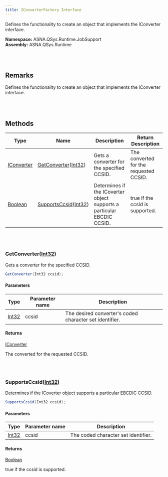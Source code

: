```yaml
---
title: IConverterFactory Interface
---
```


Defines the functionality to create an object that implements the IConverter interface.

**Namespace:** ASNA.QSys.Runtime.JobSupport <br/>
**Assembly:** ASNA.QSys.Runtime

<br>
<br>

## Remarks

Defines the functionality to create an object that implements the IConverter interface.

[//]: # ($$TODO: Complete the Remarks section.)

<br>
<br>

## Methods

| Type | Name | Description | Return Description 
| --- | --- | --- | --- 
| [IConverter](/reference/asna-qsys-runtime/asnaq-sys-runtime-job-support/classes/i-converter.html) | [GetConverter](#getconverterint32)([Int32](https://docs.microsoft.com/en-us/dotnet/api/system.int32)) | Gets a converter for the specified CCSID. | The converted for the requested CCSID.
| [Boolean](https://docs.microsoft.com/en-us/dotnet/api/system.boolean) | [SupportsCcsid](#supportsccsidint32)([Int32](https://docs.microsoft.com/en-us/dotnet/api/system.int32)) | Determines if the ICoverter object supports a particular EBCDIC CCSID. | true if the ccsid is supported.

<br>
<br>

### GetConverter([Int32](https://docs.microsoft.com/en-us/dotnet/api/system.int32))

Gets a converter for the specified CCSID.

```cs
GetConverter(Int32 ccsid);
```

#### Parameters

| Type | Parameter name | Description
| --- | --- | ---
| [Int32](https://docs.microsoft.com/en-us/dotnet/api/system.int32) | ccsid | The desired converter's coded character set identifier. 

#### Returns

[IConverter](/reference/asna-qsys-runtime/asnaq-sys-runtime-job-support/classes/i-converter.html)

The converted for the requested CCSID.


<br>
<br>

### SupportsCcsid([Int32](https://docs.microsoft.com/en-us/dotnet/api/system.int32))

Determines if the ICoverter object supports a particular EBCDIC CCSID.

```cs
SupportsCcsid(Int32 ccsid);
```

#### Parameters

| Type | Parameter name | Description
| --- | --- | ---
| [Int32](https://docs.microsoft.com/en-us/dotnet/api/system.int32) | ccsid | The coded character set identifier. 

#### Returns

[Boolean](https://docs.microsoft.com/en-us/dotnet/api/system.boolean)

true if the ccsid is supported.


<br>
<br>

